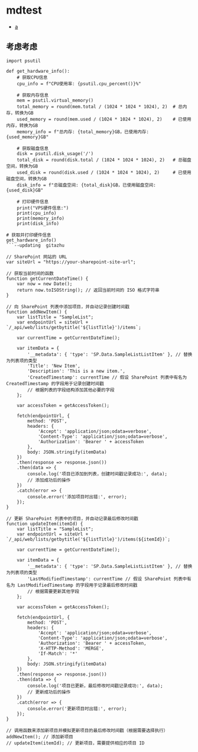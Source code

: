 # mdtest

- [a](#a)


 
## <a id="a"></a>  考虑考虑


```
import psutil

def get_hardware_info():
    # 获取CPU信息
    cpu_info = f"CPU使用率: {psutil.cpu_percent()}%"
    
    # 获取内存信息
    mem = psutil.virtual_memory()
    total_memory = round(mem.total / (1024 * 1024 * 1024), 2)  # 总内存，转换为GB
    used_memory = round(mem.used / (1024 * 1024 * 1024), 2)    # 已使用内存，转换为GB
    memory_info = f"总内存: {total_memory}GB，已使用内存: {used_memory}GB"
    
    # 获取磁盘信息
    disk = psutil.disk_usage('/')
    total_disk = round(disk.total / (1024 * 1024 * 1024), 2)   # 总磁盘空间，转换为GB
    used_disk = round(disk.used / (1024 * 1024 * 1024), 2)     # 已使用磁盘空间，转换为GB
    disk_info = f"总磁盘空间: {total_disk}GB，已使用磁盘空间: {used_disk}GB"
    
    # 打印硬件信息
    print("VPS硬件信息:")
    print(cpu_info)
    print(memory_info)
    print(disk_info)

# 获取并打印硬件信息
get_hardware_info()
```--updating  gitazhu

// SharePoint 网站的 URL
var siteUrl = "https://your-sharepoint-site-url";

// 获取当前时间的函数
function getCurrentDateTime() {
    var now = new Date();
    return now.toISOString(); // 返回当前时间的 ISO 格式字符串
}

// 向 SharePoint 列表中添加项目，并自动记录创建时间戳
function addNewItem() {
    var listTitle = "SampleList";
    var endpointUrl = siteUrl + `/_api/web/lists/getbytitle('${listTitle}')/items`;

    var currentTime = getCurrentDateTime();

    var itemData = {
        '__metadata': { 'type': 'SP.Data.SampleListListItem' }, // 替换为列表项的类型
        'Title': 'New Item',
        'Description': 'This is a new item.',
        'CreatedTimestamp': currentTime // 假设 SharePoint 列表中有名为 CreatedTimestamp 的字段用于记录创建时间戳
        // 根据列表的字段结构添加其他必要的字段
    };

    var accessToken = getAccessToken();

    fetch(endpointUrl, {
        method: 'POST',
        headers: {
            'Accept': 'application/json;odata=verbose',
            'Content-Type': 'application/json;odata=verbose',
            'Authorization': 'Bearer ' + accessToken
        },
        body: JSON.stringify(itemData)
    })
    .then(response => response.json())
    .then(data => {
        console.log('项目已添加到列表，创建时间戳记录成功:', data);
        // 添加成功后的操作
    })
    .catch(error => {
        console.error('添加项目时出错:', error);
    });
}

// 更新 SharePoint 列表中的项目，并自动记录最后修改时间戳
function updateItem(itemId) {
    var listTitle = "SampleList";
    var endpointUrl = siteUrl + `/_api/web/lists/getbytitle('${listTitle}')/items(${itemId})`;

    var currentTime = getCurrentDateTime();

    var itemData = {
        '__metadata': { 'type': 'SP.Data.SampleListListItem' }, // 替换为列表项的类型
        'LastModifiedTimestamp': currentTime // 假设 SharePoint 列表中有名为 LastModifiedTimestamp 的字段用于记录最后修改时间戳
        // 根据需要更新其他字段
    };

    var accessToken = getAccessToken();

    fetch(endpointUrl, {
        method: 'POST',
        headers: {
            'Accept': 'application/json;odata=verbose',
            'Content-Type': 'application/json;odata=verbose',
            'Authorization': 'Bearer ' + accessToken,
            'X-HTTP-Method': 'MERGE',
            'If-Match': '*'
        },
        body: JSON.stringify(itemData)
    })
    .then(response => response.json())
    .then(data => {
        console.log('项目已更新，最后修改时间戳记录成功:', data);
        // 更新成功后的操作
    })
    .catch(error => {
        console.error('更新项目时出错:', error);
    });
}

// 调用函数来添加新项目并模拟更新项目的最后修改时间戳（根据需要选择执行）
addNewItem(); // 添加新项目
// updateItem(itemId); // 更新项目，需要提供相应的项目 ID

```
